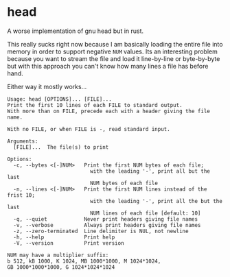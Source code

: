 # head
A worse implementation of gnu head but in rust.

This really sucks right now because I am basically loading the entire file into memory in order to support negative `NUM` values. Its an interesting problem because you want to stream the file and load it line-by-line or byte-by-byte but with this approach you can't know how many lines a file has before hand.

Either way it mostly works...

```
Usage: head [OPTIONS]... [FILE]...
Print the first 10 lines of each FILE to standard output.
With more than on FILE, precede each with a header giving the file name.

With no FILE, or when FILE is -, read standard input.

Arguments:
  [FILE]...  The file(s) to print

Options:
  -c, --bytes <[-]NUM>   Print the first NUM bytes of each file;
                           with the leading '-', print all but the last
                           NUM bytes of each file
  -n, --lines <[-]NUM>   Print the first NUM lines instead of the frist 10;
                           with the leading '-', print all the but the last
                           NUM lines of each file [default: 10]
  -q, --quiet            Never print headers giving file names
  -v, --verbose          Always print headers giving file names
  -z, --zero-terminated  Line delimiter is NUL, not newline
  -h, --help             Print help
  -V, --version          Print version

NUM may have a multiplier suffix:
b 512, kB 1000, K 1024, MB 1000*1000, M 1024*1024,
GB 1000*1000*1000, G 1024*1024*1024
```

